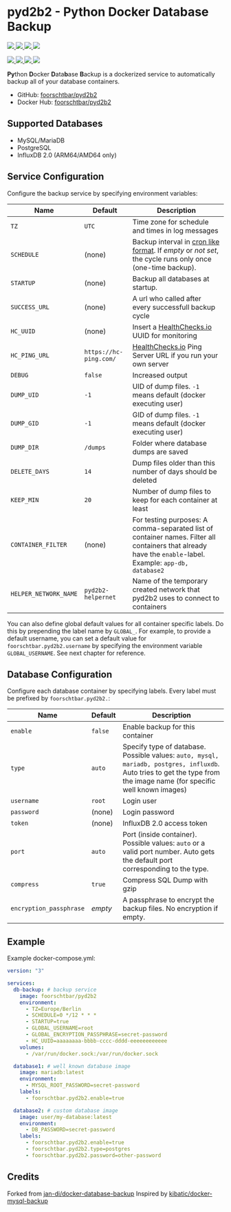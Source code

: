 # pyd2b2 - Python Docker Database Backup

[
  ![](https://img.shields.io/docker/v/foorschtbar/pyd2b2?style=plastic&sort=date)
  ![](https://img.shields.io/docker/pulls/foorschtbar/pyd2b2?style=plastic)
  ![](https://img.shields.io/docker/stars/foorschtbar/pyd2b2?style=plastic)
  ![](https://img.shields.io/docker/image-size/foorschtbar/pyd2b2?style=plastic)
](https://hub.docker.com/repository/docker/foorschtbar/pyd2b2)

[
  ![](https://img.shields.io/github/workflow/status/foorschtbar/pyd2b2/Build%20Docker%20Images?style=plastic)
  ![](https://img.shields.io/github/languages/top/foorschtbar/pyd2b2?style=plastic)
  ![](https://img.shields.io/github/last-commit/foorschtbar/pyd2b2?style=plastic)
  ![](https://img.shields.io/github/license/foorschtbar/pyd2b2?style=plastic)
](https://github.com/foorschtbar/pyd2b2)


**Py**thon **D**ocker **D**ata**b**ase **B**ackup is a dockerized service to automatically backup all of your database containers.

* GitHub: [foorschtbar/pyd2b2](https://github.com/foorschtbar/pyd2b2)
* Docker Hub: [foorschtbar/pyd2b2](https://hub.docker.com/r/foorschtbar/pyd2b2)

## Supported Databases

- MySQL/MariaDB
- PostgreSQL
- InfluxDB 2.0 (ARM64/AMD64 only)

## Service Configuration

Configure the backup service by specifying environment variables:

Name | Default | Description
--- | --- | ---
`TZ` | `UTC` | Time zone for schedule and times in log messages
`SCHEDULE` | (none) | Backup interval in [cron like format](http://en.wikipedia.org/wiki/Cron). If _empty_ or _not set_, the cycle runs only once (one-time backup).
`STARTUP` | (none) | Backup all databases at startup.
`SUCCESS_URL` | (none) | A url who called after every successfull backup cycle
`HC_UUID`  | (none) | Insert a [HealthChecks.io](https://healthchecks.io/) UUID for monitoring
`HC_PING_URL`  | `https://hc-ping.com/` | [HealthChecks.io](https://healthchecks.io/) Ping Server URL if you run your own server
`DEBUG` | `false` | Increased output
`DUMP_UID` | `-1` | UID of dump files. `-1` means default (docker executing user)
`DUMP_GID` | `-1` | GID of dump files. `-1` means default (docker executing user)
`DUMP_DIR` | `/dumps` | Folder where database dumps are saved
`DELETE_DAYS` | `14` | Dump files older than this number of days should be deleted 
`KEEP_MIN` | `20` | Number of dump files to keep for each container at least
`CONTAINER_FILTER` | (none) | For testing purposes: A comma-separated list of container names. Filter all containers that already have the `enable`-label. Example: `app-db, database2`
`HELPER_NETWORK_NAME` | `pyd2b2-helpernet` | Name of the temporary created network that pyd2b2 uses to connect to containers

You can also define global default values for all container specific labels. Do this by prepending the label name by `GLOBAL_`. For example, to provide a default username, you can set a default value for `foorschtbar.pyd2b2.username` by specifying the environment variable `GLOBAL_USERNAME`. See next chapter for reference.

## Database Configuration

Configure each database container by specifying labels. Every label must be prefixed by `foorschtbar.pyd2b2.`:

Name | Default | Description
--- | --- | ---
`enable` | `false` | Enable backup for this container
`type` | `auto` | Specify type of database. Possible values: `auto, mysql, mariadb, postgres, influxdb`. Auto tries to get the type from the image name (for specific well known images)
`username` | `root` | Login user
`password` | (none) | Login password
`token` | (none) | InfluxDB 2.0 access token
`port` | `auto` | Port (inside container). Possible values: `auto` or a valid port number. Auto gets the default port corresponding to the type.
`compress` | `true` | Compress SQL Dump with gzip
`encryption_passphrase` | _empty_ | A passphrase to encrypt the backup files. No encryption if empty.

## Example

Example docker-compose.yml:

```yml
version: "3"

services:
  db-backup: # backup service
    image: foorschtbar/pyd2b2
    environment:
      - TZ=Europe/Berlin
      - SCHEDULE=0 */12 * * *
      - STARTUP=true
      - GLOBAL_USERNAME=root
      - GLOBAL_ENCRYPTION_PASSPHRASE=secret-password
      - HC_UUID=aaaaaaaa-bbbb-cccc-dddd-eeeeeeeeeeee
    volumes:
      - /var/run/docker.sock:/var/run/docker.sock

  database1: # well known database image
    image: mariadb:latest
    environment:
      - MYSQL_ROOT_PASSWORD=secret-password
    labels:
      - foorschtbar.pyd2b2.enable=true

  database2: # custom database image
    image: user/my-database:latest
    environment:
      - DB_PASSWORD=secret-password
    labels:
      - foorschtbar.pyd2b2.enable=true
      - foorschtbar.pyd2b2.type=postgres
      - foorschtbar.pyd2b2.password=other-password
```

## Credits

Forked from [jan-di/docker-database-backup](https://github.com/jan-di/docker-database-backup)
Inspired by [kibatic/docker-mysql-backup](https://github.com/kibatic/docker-mysql-backup)
